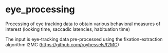 # eye_processing
Processing of eye tracking data to obtain various behavioral measures of interest (looking time, saccadic latencies, habituation time)

The input is eye-tracking data pre-processed using the fixation-extraction algorithm I2MC (https://github.com/royhessels/I2MC)


